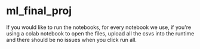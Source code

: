 # ml_final_proj
If you would like to run the notebooks, for every notebook we use, 
if you're using a colab notebook to open the files, upload all the csvs into the runtime and there should be
no issues when you click run all.

